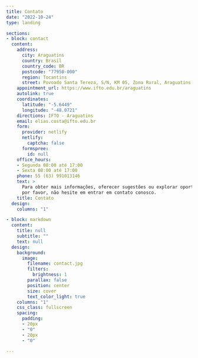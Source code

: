 ```yaml
---
title: Contato
date: "2022-10-24"
type: landing

sections:
- block: contact
  content:
    address:
      city: Araguatins
      country: Brasil
      country_code: BR
      postcode: "77950-000"
      region: Tocantins
      street: Povoado Santa Tereza, S/N, KM 05, Zona Rural, Araguatins - TO
    appointment_url: https://www.ifto.edu.br/araguatins
    autolink: true
    coordinates:
      latitude: "-5.6449"
      longitude: "-48.0721"
    directions: IFTO - Araguatins
    email: elias.costa@ifto.edu.br
    form:
      provider: netlify
      netlify:
        captcha: false
      formspree:
        id: null
    office_hours:
    - Segunda 08:00 até 17:00
    - Sexta 08:00 até 17:00
    phone: 55 (63) 991013146
    text: >
      Para obter mais informações, oferecer sugestões ou explorar oportunidades de parceria, 
      por favor, não hesite em entrar em contato conosco.
    title: Contato
  design:
    columns: "1"

- block: markdown
  content:
    title: null
    subtitle: ""
    text: null
  design:
    background:
      image:
        filename: contact.jpg
        filters:
          brightness: 1
        parallax: false
        position: center
        size: cover
        text_color_light: true
    columns: "1"
    css_class: fullscreen
    spacing:
      padding:
      - 20px
      - "0"
      - 20px
      - "0"

---
```

